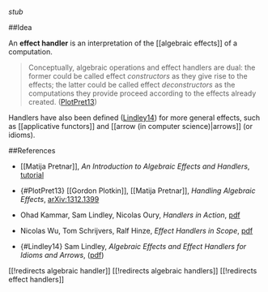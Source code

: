 _stub_

##Idea

An **effect handler** is an interpretation of the [[algebraic effects]] of a computation.

> Conceptually, algebraic operations and effect handlers are dual: the former could be called effect _constructors_ as they give rise to the effects; the latter could be called effect _deconstructors_ as the computations they provide proceed according to the effects already
created. ([PlotPret13](#PlotPret13))

Handlers have also been defined ([Lindley14](#Lindley14)) for more general effects, such as [[applicative functors]] and [[arrow (in computer science)|arrows]] (or idioms).

##References

* [[Matija Pretnar]], _An Introduction to Algebraic Effects and Handlers_, [tutorial](http://www.eff-lang.org/handlers-tutorial.pdf)

* {#PlotPret13} [[Gordon Plotkin]], [[Matija Pretnar]], _Handling Algebraic Effects_, [arXiv:1312.1399](https://arxiv.org/abs/1312.1399)

* Ohad Kammar, Sam Lindley, Nicolas Oury, _Handlers in Action_, [pdf](homepages.inf.ed.ac.uk/slindley/papers/handlers.pdf)

* Nicolas Wu, Tom Schrijvers, Ralf Hinze, _Effect Handlers in Scope_, [pdf](http://www.cs.ox.ac.uk/people/nicolas.wu/papers/Scope.pdf)

* {#Lindley14} Sam Lindley, _Algebraic Effects and Effect Handlers for Idioms and Arrows_, ([pdf](http://homepages.inf.ed.ac.uk/slindley/papers/aeia.pdf))

[[!redirects algebraic handler]]
[[!redirects algebraic handlers]]
[[!redirects effect handlers]]
